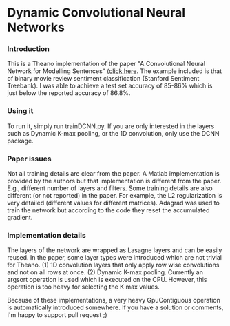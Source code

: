 # Dynamic Convolutional Neural Networks

### Introduction
This is a Theano implementation of the paper "A Convolutional Neural Network for Modelling Sentences" (<a href="http://nal.co/papers/Kalchbrenner_DCNN_ACL14">click here</a>.
The example included is that of binary movie review sentiment classification (Stanford Sentiment Treebank).
I was able to achieve a test set accuracy of 85-86% which is just below the reported accuracy of 86.8%.

### Using it
To run it, simply run trainDCNN.py.
If you are only interested in the layers such as Dynamic K-max pooling, or the 1D convolution, only use the DCNN package.


### Paper issues
Not all training details are clear from the paper. 
A Matlab implementation is provided by the authors but that implementation is different from the paper.
E.g., different number of layers and filters.
Some training details are also different (or not reported) in the paper. 
For example, the L2 regularization is very detailed (different values for different matrices).
Adagrad was used to train the network but according to the code they reset the accumulated gradient.

### Implementation details
The layers of the network are wrapped as Lasagne layers and can be easily reused.
In the paper, some layer types were introduced which are not trivial for Theano.
(1) 1D convolution layers that only apply row wise convolutions and not on all rows at once. 
(2) Dynamic K-max pooling. Currently an argsort operation is used which is executed on the CPU. 
However, this operation is too heavy for selecting the K max values.

Because of these implementations, a very heavy GpuContiguous operation is automatically introduced somewhere.
If you have a solution or comments, I'm happy to support pull request ;)
